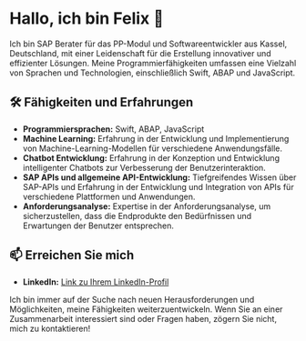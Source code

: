 # Hallo, ich bin Felix 👋
Ich bin SAP Berater für das PP-Modul und Softwareentwickler aus Kassel, Deutschland, mit einer Leidenschaft für die Erstellung innovativer und effizienter Lösungen. Meine Programmierfähigkeiten umfassen eine Vielzahl von Sprachen und Technologien, einschließlich Swift, ABAP und JavaScript.

## 🛠 Fähigkeiten und Erfahrungen

- **Programmiersprachen:** Swift, ABAP, JavaScript
- **Machine Learning:** Erfahrung in der Entwicklung und Implementierung von Machine-Learning-Modellen für verschiedene Anwendungsfälle.
- **Chatbot Entwicklung:** Erfahrung in der Konzeption und Entwicklung intelligenter Chatbots zur Verbesserung der Benutzerinteraktion.
- **SAP APIs und allgemeine API-Entwicklung:** Tiefgreifendes Wissen über SAP-APIs und Erfahrung in der Entwicklung und Integration von APIs für verschiedene Plattformen und Anwendungen.
- **Anforderungsanalyse:** Expertise in der Anforderungsanalyse, um sicherzustellen, dass die Endprodukte den Bedürfnissen und Erwartungen der Benutzer entsprechen.

## 📫 Erreichen Sie mich

- **LinkedIn:** [Link zu Ihrem LinkedIn-Profil]([https://www.linkedin.com/in/](https://www.linkedin.com/in/felix-r-763a09b7/))

Ich bin immer auf der Suche nach neuen Herausforderungen und Möglichkeiten, meine Fähigkeiten weiterzuentwickeln. Wenn Sie an einer Zusammenarbeit interessiert sind oder Fragen haben, zögern Sie nicht, mich zu kontaktieren!
